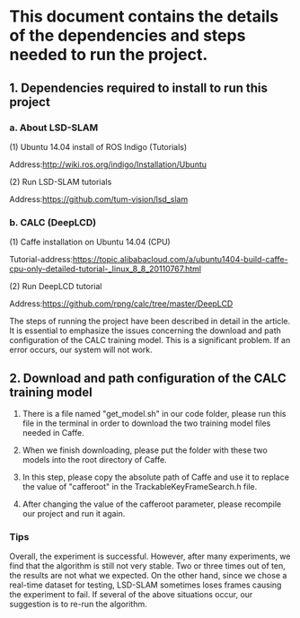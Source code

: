 # This document contains the details of the dependencies and steps needed to run the project.

## 1. Dependencies required to install to run this project
### a. About LSD-SLAM

(1) Ubuntu 14.04 install of ROS Indigo (Tutorials)

Address:http://wiki.ros.org/indigo/Installation/Ubuntu

(2) Run LSD-SLAM tutorials

Address:https://github.com/tum-vision/lsd_slam

### b. CALC (DeepLCD)

(1) Caffe installation on Ubuntu 14.04 (CPU) 

Tutorial-address:https://topic.alibabacloud.com/a/ubuntu1404-build-caffe-cpu-only-detailed-tutorial-_linux_8_8_20110767.html

(2) Run DeepLCD tutorial

Address:https://github.com/rpng/calc/tree/master/DeepLCD

The steps of running the project have been described in detail in the article. 
It is essential to emphasize the issues concerning the download and path configuration of the CALC training model. 
This is a significant problem. If an error occurs, our system will not work.

## 2. Download and path configuration of the CALC training model

1. There is a file named "get_model.sh" in our code folder, please run this file in the terminal in order to download the two training model files needed in Caffe.

2. When we finish downloading, please put the folder with these two models into the root directory of Caffe.

3. In this step, please copy the absolute path of Caffe and use it to replace the value of "cafferoot" in the TrackableKeyFrameSearch.h file.

4. After changing the value of the cafferoot parameter, please recompile our project and run it again.

### Tips
Overall, the experiment is successful. However, after many experiments, we find that the algorithm is still not very stable. 
Two or three times out of ten, the results are not what we expected. 
On the other hand, since we chose a real-time dataset for testing, LSD-SLAM sometimes loses frames causing the experiment to fail. 
If several of the above situations occur, our suggestion is to re-run the algorithm.
